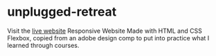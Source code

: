 # unplugged-retreat
Visit the [live website](https://serendatapy.github.io/unplugged-retreat/)
Responsive Website Made with HTML and CSS Flexbox, copied from an adobe design comp to put into practice what I learned through courses. 
